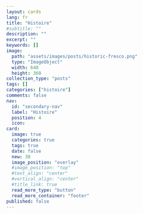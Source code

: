 ```yaml
---
layout: cards
lang: fr
title: "Histoire"
#subtitle: ""
description: ""
excerpt: ""
keywords: []
image:
  path: "assets/images/posts/historic-fresco.png"
  type: "ImageObject"
  width: 640
  height: 360
collection_type: "posts"
tags: []
categories: ["histoire"]
comments: false
nav:
  id: "secondary-nav"
  label: "Histoire"
  position: 4
  icon:
card:
  image: true
  categories: true
  tags: true
  date: false
  new: 30
  image_position: "overlay"
  #image_position: "top"
  #text_align: "center"
  #vertical_align: "center"
  #title_link: true
  read_more_type: "button"
  read_more_container: "footer"
published: false
---
```

